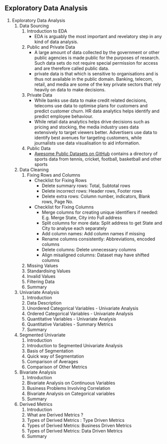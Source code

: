 ## Exploratory Data Analysis
1. Exploratory Data Analysis
    1. Data Sourcing
        1. Introduction to EDA
           - EDA is arguably the most important and revelatory step in any kind of data analysis.
        2. Public and Private Data
           - A large amount of data collected by the government or other public agencies is made public for the purposes of research. Such data sets do not require special permission for access and are therefore called public data.
           - private data is that which is sensitive to organisations and is thus not available in the public domain. Banking, telecom, retail, and media are some of the key private sectors that rely heavily on data to make decisions.
        3. Private Data
            - While banks use data to make credit related decisions, telecoms use data to optimise plans for customers and predict customer churn. HR data analytics helps identify and predict employee behaviour.
            - While retail data analytics helps drive decisions such as pricing and stocking, the media industry uses data extensively to target viewers better. Advertisers use data to identify best avenues for targeting customers, while journalists use data visualisation to aid information.
        5. Public Data
            - [Awesome Public Datasets on GitHub](https://github.com/caesar0301/awesome-public-datasets) contains a directory of sports data from tennis, cricket, football, basketball and other sports
    2. Data Cleaning
        1. Fixing Rows and Columns
            - Checklist for Fixing Rows
                * Delete summary rows: Total, Subtotal rows
                * Delete incorrect rows: Header rows, Footer rows
                * Delete extra rows: Column number, indicators, Blank rows, Page No.
            - Checklist for Fixing Columns
                * Merge columns for creating unique identifiers if needed: E.g. Merge State, City into Full address
                * Split columns for more data: Split address to get State and City to analyse each separately
                * Add column names: Add column names if missing
                * Rename columns consistently: Abbreviations, encoded columns
                * Delete columns: Delete unnecessary columns
                * Align misaligned columns: Dataset may have shifted columns
        3. Missing Values
        4. Standardising Values
        5. Invalid Values
        6. Filtering Data
        7. Summary
    3. Univariate Analysis
        1. Introduction
        2. Data Description
        3. Unordered Categorical Variables - Univariate Analysis
        4. Ordered Categorical Variables - Univariate Analysis
        5. Quantitative Variables - Univariate Analysis
        6. Quantitative Variables - Summary Metrics
        7. Summary
    4. Segmented Univariate
        1. Introduction
        2. Introduction to Segmented Univariate Analysis
        3. Basis of Segmentation
        4. Quick way of Segmentation
        5. Comparison of Averages
        6. Comparison of Other Metrics
    5. Bivariate Analysis
        1. Introduction
        2. Bivariate Analysis on Continuous Variables
        3. Business Problems Involving Correlation
        4. Bivariate Analysis on Categorical variables
        5. Summary
    6. Derived Metrics
        1. Introduction
        2. What are Derived Metrics ?
        3. Types of Derived Metrics : Type Driven Metrics
        4. Types of Derived Metrics: Business Driven Metrics
        5. Types of Derived Metrics: Data Driven Metrics
        6. Summary
        
        
